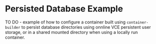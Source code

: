 # Persisted Database Example

TO DO - example of how to configure a container built using `container-builder` to persist database directories using onnline VCE persistent user storage, or in a shared mounted directory when using a locally run container.